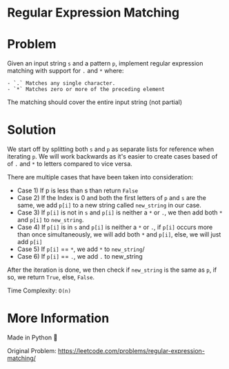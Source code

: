 # Regular Expression Matching 

# Problem 

Given an input string `s` and a pattern `p`, implement regular expression matching with support for `.` and `*` where:

    - `.` Matches any single character.
    - `*` Matches zero or more of the preceding element

The matching should cover the entire input string (not partial)

# Solution 

We start off by splitting both `s` and `p` as separate lists for reference when iterating `p`. We will work backwards as it's easier to create cases based of of `.` and `*` to letters compared to vice versa.

There are multiple cases that have been taken into consideration:

- Case 1) If p is less than s than return `False` 
- Case 2) If the Index is 0 and both the first letters of `p` and `s` are the same, we add `p[i]` to a new string called `new_string` in our case.
- Case 3) If `p[i]` is not in `s` and `p[i]` is neither a `*` or `.`, we then add both `*` and `p[i]` to `new_string`.
- Case 4) If `p[i]` is in `s` and `p[i]` is neither a `*` or `.`, if `p[i]` occurs more than once simultaneously, we will add both `*` and `p[i]`, else, we will just add `p[i]`
- Case 5) If `p[i]` == `*`, we add `*` to `new_string`/
- Case 6) If `p[i]` == `.`, we add `.` to new_string


After the iteration is done, we then check if `new_string` is the same as `p`, if so, we return `True`, else, `False`.

Time Complexity: `O(n)` 

# More Information

Made in Python 🐍

Original Problem: https://leetcode.com/problems/regular-expression-matching/ 
